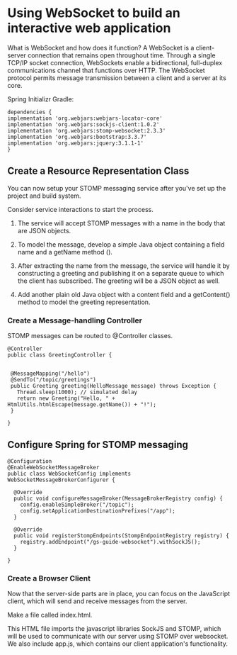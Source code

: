 # Using WebSocket to build an interactive web application

What is WebSocket and how does it function?
A WebSocket is a client-server connection that remains open throughout time. Through a single TCP/IP socket connection, WebSockets enable a bidirectional, full-duplex communications channel that functions over HTTP. The WebSocket protocol permits message transmission between a client and a server at its core.

Spring Initializr
Gradle:
```
dependencies {
implementation 'org.webjars:webjars-locator-core'
implementation 'org.webjars:sockjs-client:1.0.2'
implementation 'org.webjars:stomp-websocket:2.3.3'
implementation 'org.webjars:bootstrap:3.3.7'
implementation 'org.webjars:jquery:3.1.1-1'
}
```

## Create a Resource Representation Class

You can now setup your STOMP messaging service after you've set up the project and build system.

Consider service interactions to start the process.

1. The service will accept STOMP messages with a name in the body that are JSON objects.
2. To model the message, develop a simple Java object containing a field name and a getName method ().

3. After extracting the name from the message, the service will handle it by constructing a greeting and publishing it on a separate queue to which the client has subscribed. The greeting will be a JSON object as well.

4. Add another plain old Java object with a content field and a getContent() method to model the greeting representation.

### Create a Message-handling Controller

STOMP messages can be routed to @Controller classes.

```
@Controller
public class GreetingController {


 @MessageMapping("/hello")
 @SendTo("/topic/greetings")
 public Greeting greeting(HelloMessage message) throws Exception {
   Thread.sleep(1000); // simulated delay
   return new Greeting("Hello, " + HtmlUtils.htmlEscape(message.getName()) + "!");
 }

}
```

## Configure Spring for STOMP messaging

```
@Configuration
@EnableWebSocketMessageBroker
public class WebSocketConfig implements WebSocketMessageBrokerConfigurer {

  @Override
  public void configureMessageBroker(MessageBrokerRegistry config) {
    config.enableSimpleBroker("/topic");
    config.setApplicationDestinationPrefixes("/app");
  }

  @Override
  public void registerStompEndpoints(StompEndpointRegistry registry) {
    registry.addEndpoint("/gs-guide-websocket").withSockJS();
  }

}
```

### Create a Browser Client

Now that the server-side parts are in place, you can focus on the JavaScript client, which will send and receive messages from the server.

Make a file called index.html.

This HTML file imports the javascript libraries SockJS and STOMP, which will be used to communicate with our server using STOMP over websocket. We also include app.js, which contains our client application's functionality.
